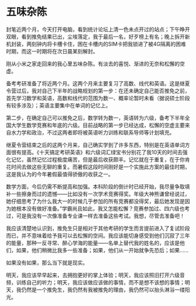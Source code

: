 # 五味杂陈


封笔近两个月，今天打开电脑，看到统计论坛上清一色未点开过的站点；下午睁开双眼，看到推免结果已出，尘埃落定，我于最后一名，好歹榜上有名；晚上拆开新机封装，两刻钟内将卡槽卡住，困在卡槽内的SIM卡把我锁进了被4G隔离的困难时期，而这一时期将在次日晨某刻解封。

刚从小米之家走回来的我心里五味杂陈。有淡去的喜悦、渐进的无奈和松懈的空虚。

<!--more-->

备考考研准备了将近两个月。这两个月来主要复习了高数、线代和英语。这是继夏令营过后，我对自己下半年的战略规划的第一步：在还未确定自己能否推免之前，首先学习数学和英语，高数和线代的范围为数一、概率论暂时未看（据说硕士阶段有较多涉及）；英语主要集中在单词的记忆上。

第二步，在确定自己可以推免之后，数学转为数一，英语转为六级，备考下半年全国大学生数学竞赛和年底的六级。目前战略的第一步已经达成，松懈的空虚主要来自水力学和政治，不过这两者即将被英语听力训练和联系导师等计划填充。

继夏令营结束之后的这两个月来，自己确实学到了许多东西，特别是在英语单词方面很有提高。《十天搞定考研英语》和六级词汇绿宝书分别花了我10天的时间去强化记忆，虽然记忆过程极度痛苦，但是最后收获颇丰。记忆就在于重复，在于你肯花时间去做这些无聊的重复。而暑假这段时间刚好是一个实施此方案的最佳时期，这是我认为的今年暑假最值得骄傲的收获之一。

数学方面，今后仍需不断提高和加强。本科阶段的倒计时已经开始，我尽量争取填补一些擦身而过的遗憾——比如没有一次学术竞赛得奖。年级大神熊谦曾经说过，她仔细思考了为什么我大一的时候几乎参加的所有竞赛都没得奖，最后她发现是因为她根本没有做好准备。”学霸尚且如此，我又怎能松懈？竞赛参加过、四六级也考过，可是我没有一次像准备专业课一样去准备这些考试。我想，尽管去准备吧！

我应该清楚地认识到，推免生只是相对于其他考研的学生而言提前进入了复试阶段而已，并不意味着给予我可以去松懈的空间。我应该能切身感受到他们沉寂了三年的能量，那种一反寻常、醉心学海的能量——名单上替代我的姓名的，应该是他们，如果，他们稍微比我多一些准备；如果，他们从一开始就争先恐后；如果……

如果没有如果，那么当下就是现实。

明天，我应该早早起来，去拥抱更好的掌上体验；明天，我应该照旧打开六级音频，训练自己的听力；明天，我应该做应该做的事情，而不是想不该想的事情；明天，我仍然是一个推免生，我仍然有我被推免的理由，我仍然可以抬头淋浴一缕阳光。

